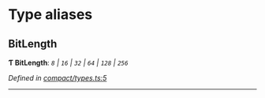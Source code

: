 

# Type aliases

<a id="bitlength"></a>

##  BitLength

**Ƭ BitLength**: *`8` \| `16` \| `32` \| `64` \| `128` \| `256`*

*Defined in [compact/types.ts:5](https://github.com/polkadot-js/common/blob/825a9de/packages/util/src/compact/types.ts#L5)*

___

